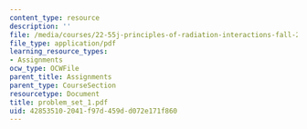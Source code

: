```yaml
---
content_type: resource
description: ''
file: /media/courses/22-55j-principles-of-radiation-interactions-fall-2004/428535102041f97d459dd072e171f860_problem_set_1.pdf
file_type: application/pdf
learning_resource_types:
- Assignments
ocw_type: OCWFile
parent_title: Assignments
parent_type: CourseSection
resourcetype: Document
title: problem_set_1.pdf
uid: 42853510-2041-f97d-459d-d072e171f860
---
```

